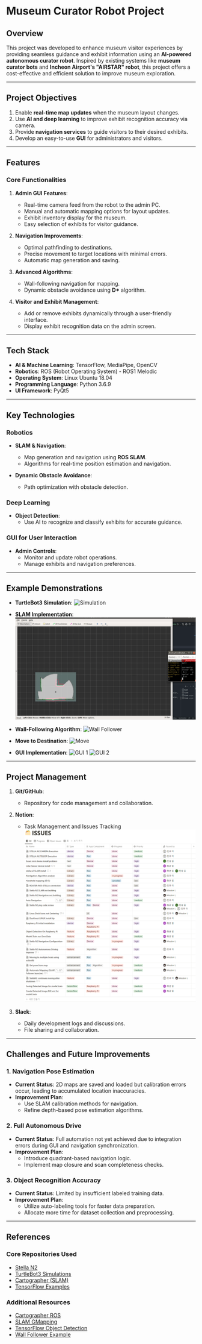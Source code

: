# **Museum Curator Robot Project**

## **Overview**

This project was developed to enhance museum visitor experiences by providing seamless guidance and exhibit information using an **AI-powered autonomous curator robot**. Inspired by existing systems like **museum curator bots** and **Incheon Airport's "AIRSTAR" robot**, this project offers a cost-effective and efficient solution to improve museum exploration.

---

## **Project Objectives**

1. Enable **real-time map updates** when the museum layout changes.
2. Use **AI and deep learning** to improve exhibit recognition accuracy via camera.
3. Provide **navigation services** to guide visitors to their desired exhibits.
4. Develop an easy-to-use **GUI** for administrators and visitors.

---

## **Features**

### **Core Functionalities**
1. **Admin GUI Features**:
   - Real-time camera feed from the robot to the admin PC.
   - Manual and automatic mapping options for layout updates.
   - Exhibit inventory display for the museum.
   - Easy selection of exhibits for visitor guidance.

2. **Navigation Improvements**:
   - Optimal pathfinding to destinations.
   - Precise movement to target locations with minimal errors.
   - Automatic map generation and saving.

3. **Advanced Algorithms**:
   - Wall-following navigation for mapping.
   - Dynamic obstacle avoidance using **D\*** algorithm.

4. **Visitor and Exhibit Management**:
   - Add or remove exhibits dynamically through a user-friendly interface.
   - Display exhibit recognition data on the admin screen.

---

## **Tech Stack**

- **AI & Machine Learning**: TensorFlow, MediaPipe, OpenCV
- **Robotics**: ROS (Robot Operating System) - ROS1 Melodic
- **Operating System**: Linux Ubuntu 18.04
- **Programming Language**: Python 3.6.9
- **UI Framework**: PyQt5

---

## **Key Technologies**

### **Robotics**
- **SLAM & Navigation**:
  - Map generation and navigation using **ROS SLAM**.
  - Algorithms for real-time position estimation and navigation.
  
- **Dynamic Obstacle Avoidance**:
  - Path optimization with obstacle detection.

### **Deep Learning**
- **Object Detection**:
  - Use AI to recognize and classify exhibits for accurate guidance.

### **GUI for User Interaction**
- **Admin Controls**:
  - Monitor and update robot operations.
  - Manage exhibits and navigation preferences.

---

## **Example Demonstrations**

- **TurtleBot3 Simulation**:
  ![Simulation](https://github.com/whatfontisthis/AI-Autonomous-Vehicle/raw/main/imgs/simul.gif)

- **SLAM Implementation**:
  ![SLAM](https://github.com/whatfontisthis/AI-Autonomous-Vehicle/raw/main/imgs/SLAM.gif)

- **Wall-Following Algorithm**:
  ![Wall Follower](https://github.com/whatfontisthis/AI-Autonomous-Vehicle/raw/main/imgs/wallFollow.gif)

- **Move to Destination**:
  ![Move](https://github.com/whatfontisthis/AI-Autonomous-Vehicle/raw/main/imgs/godestination.gif)

- **GUI Implementation**:
  ![GUI 1](https://github.com/whatfontisthis/AI-Autonomous-Vehicle/raw/main/imgs/gui1.gif)
  ![GUI 2](https://github.com/whatfontisthis/AI-Autonomous-Vehicle/raw/main/imgs/gui2.gif)

---

## **Project Management**

1. **Git/GitHub**:  
   - Repository for code management and collaboration.  

2. **Notion**:  
   - Task Management and Issues Tracking
   ![Issue Tracking](https://github.com/whatfontisthis/AI-Autonomous-Vehicle/blob/main/imgs/issues.png)

3. **Slack**:  
   - Daily development logs and discussions.  
   - File sharing and collaboration.

---

## **Challenges and Future Improvements**

### **1. Navigation Pose Estimation**
- **Current Status**: 2D maps are saved and loaded but calibration errors occur, leading to accumulated location inaccuracies.  
- **Improvement Plan**:  
  - Use SLAM calibration methods for navigation.  
  - Refine depth-based pose estimation algorithms.

### **2. Full Autonomous Drive**
- **Current Status**: Full automation not yet achieved due to integration errors during GUI and navigation synchronization.  
- **Improvement Plan**:  
  - Introduce quadrant-based navigation logic.  
  - Implement map closure and scan completeness checks.

### **3. Object Recognition Accuracy**
- **Current Status**: Limited by insufficient labeled training data.  
- **Improvement Plan**:  
  - Utilize auto-labeling tools for faster data preparation.  
  - Allocate more time for dataset collection and preprocessing.

---

## **References**

### **Core Repositories Used**
- [Stella N2](https://github.com/ntrexlab/STELLA_REMOTE_PC_N2)  
- [TurtleBot3 Simulations](https://github.com/ROBOTIS-GIT/turtlebot3_simulations)  
- [Cartographer (SLAM)](https://github.com/cartographer-project/cartographer)  
- [TensorFlow Examples](https://github.com/tensorflow/examples)  

### **Additional Resources**
- [Cartographer ROS](https://github.com/cartographer-project/cartographer_ros)  
- [SLAM GMapping](https://github.com/ros-perception/slam_gmapping)  
- [TensorFlow Object Detection](https://github.com/EdjeElectronics/TensorFlow-Object-Detection-on-the-Raspberry-Pi)  
- [Wall Follower Example](https://github.com/nimbekarnd/Wall-follower-in-ROS-using-Python)  